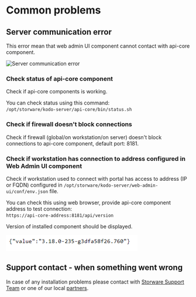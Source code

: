 # Common problems

## Server communication error

This error mean that web admin UI component cannot contact with api-core component.

![Server communication error](https://github.com/Storware/kodo-endpoints-manual/tree/c068300cc64c33520602adf853bb9c84f514bac8/installation/.gitbook/assets/server_comm_error.png)

### Check status of api-core component

Check if api-core components is working.

You can check status using this command:  
`/opt/storware/kodo-server/api-core/bin/status.sh`

### Check if firewall doesn't block connections

Check if firewall \(global/on workstation/on server\) doesn't block connections to api-core component, default port: 8181.

### Check if workstation has connection to address configured in Web Admin UI component

Check if workstation used to connect with portal has access to address \(IP or FQDN\) configured in `/opt/storware/kodo-server/web-admin-ui/conf/env.json` file.

You can check this using web browser, provide api-core component address to test connection:  
`https://api-core-address:8181/api/version`

Version of installed component should be displayed.

![Version of installed api-core component](../.gitbook/assets/apiversion.png)

## Support contact - when something went wrong

In case of any installation problems please contact with [Storware Support Team](mailto:support@storware.eu) or one of our local [partners](https://storware.eu/en/partners/).

